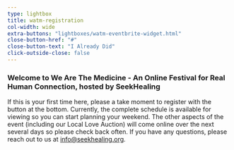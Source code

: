 ```yaml
---
type: lightbox
title: watm-registration
col-width: wide
extra-buttons: "lightboxes/watm-eventbrite-widget.html"
close-button-href: "#"
close-button-text: "I Already Did"
click-outside-close: false
---
```


### Welcome to We Are The Medicine - An Online Festival for Real Human Connection, hosted by SeekHealing

If this is your first time here, please a take moment to register with the button at the bottom. Currently, the complete
schedule is available for viewing so you can start planning your weekend. The other aspects of the event (including our
Local Love Auction) will come online over the next several days so please check back often. If you have any questions,
please reach out to us at [info@seekhealing.org](mailto:info@seekhealing.org).
